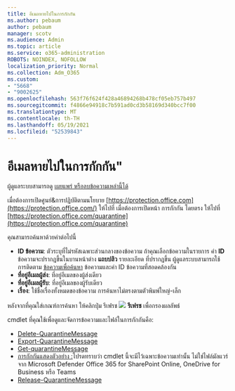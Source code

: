 ```yaml
---
title: อีเมลหายไปในการกักกัน
ms.author: pebaum
author: pebaum
manager: scotv
ms.audience: Admin
ms.topic: article
ms.service: o365-administration
ROBOTS: NOINDEX, NOFOLLOW
localization_priority: Normal
ms.collection: Adm_O365
ms.custom:
- "5668"
- "9002625"
ms.openlocfilehash: 563f76f624f428a46894268b478cf05eb757b497
ms.sourcegitcommit: f4866e94918c7b591ad0cd3b58169d340bcc7f00
ms.translationtype: MT
ms.contentlocale: th-TH
ms.lasthandoff: 05/19/2021
ms.locfileid: "52539843"
---
```

# <a name="missing-emails-in-quarantine"></a>อีเมลหายไปในการกักกัน"

ผู้ดูแลระบบสามารถดู [เผยแพร่ หรือลบข้อความเหล่านี้ได้](/microsoft-365/security/office-365-security/manage-quarantined-messages-and-files)

เมื่อต้องการเปิดศูนย์&การปฏิบัติตามนโยบาย [https://protection.office.com](https://protection.office.com/) ให้ไปที่ เมื่อต้องการเปิดหน้า การกักกัน โดยตรง ให้ไปที่ [https://protection.office.com/quarantine](https://protection.office.com/quarantine)  

คุณสามารถค้นหาด้วยค่าต่อไปนี้  

- **ID ข้อความ**: ตัวระบุที่ไม่รหัสเฉพาะส่วนกลางของข้อความ ถ้าคุณเลือกข้อความในรายการ ค่า  **ID**  ข้อความจะปรากฏขึ้นในบานหน้าต่าง  **แถบปลิว**  รายละเอียด ที่ปรากฏขึ้น ผู้ดูแลระบบสามารถใช้การติดตาม [ข้อความเพื่อค้นหา](/microsoft-365/security/office-365-security/message-trace-scc) ข้อความและค่า ID ข้อความที่สอดคล้องกัน
- **ที่อยู่อีเมลผู้ส่ง**: ที่อยู่อีเมลของผู้ส่งเดียว
- **ที่อยู่อีเมลผู้รับ**: ที่อยู่อีเมลของผู้รับเดียว
- **เรื่อง**: ใช้ชื่อเรื่องทั้งหมดของข้อความ การค้นหาไม่ตรงตามตัวพิมพ์ใหญ่-เล็ก

หลังจากที่คุณใส่เกณฑ์การค้นหา ให้คลิกปุ่ม รีเฟรช ![ ](/microsoft-365/media/scc-quarantine-refresh.png?view=o365-worldwide) **รีเฟรช** เพื่อกรองผลลัพธ์

cmdlet ที่คุณใช้เพื่อดูและจัดการข้อความและไฟล์ในการกักกันคือ:
- [Delete-QuarantineMessage](/powershell/module/exchange/delete-quarantinemessage)
- [Export-QuarantineMessage](/powershell/module/exchange/export-quarantinemessage)
- [Get-quarantineMessage](/powershell/module/exchange/get-quarantinemessage)
- [การกักกันแสดงตัวอย่าง :](/powershell/module/exchange/preview-quarantinemessage)โปรดทราบว่า cmdlet นี้จะมีไว้เฉพาะข้อความเท่านั้น ไม่ใช่ไฟล์มัลแวร์จาก Microsoft Defender Office 365 for SharePoint Online, OneDrive for Business หรือ Teams
- [Release-QuarantineMessage](/powershell/module/exchange/release-quarantinemessage)